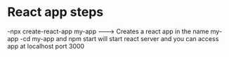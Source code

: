 # React app steps

-npx create-react-app my-app  ---> Creates a react app in the name my-app
-cd my-app and npm start will start react server and you can access app at localhost port 3000
